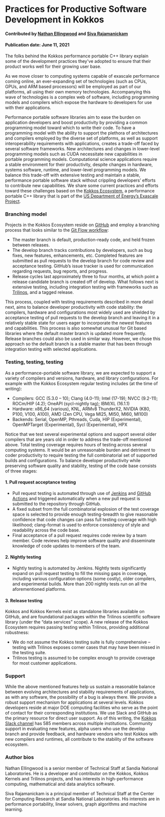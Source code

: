 # Practices for Productive Software Development in Kokkos

#### Contributed by [Nathan Ellingwood](https://github.com/ndellingwood) and [Siva Rajamanickam](https://github.com/srajama1)

#### Publication date: June 11, 2021

<!-- deck -->
The folks behind the Kokkos performance portable C++ library explain some of the development practices they've adopted to ensure that their product works well for their growing user base.
<!-- end deck -->

As we move closer to computing systems capable of exascale performance coming online, an ever-expanding set of technologies (such as CPUs, GPUs, and ARM based processors) will be employed as part of our platforms, all using their own memory technologies. Accompanying this wave of technologies is a complex web of software, including programming models and compilers which expose the hardware to developers for use with their applications.

Performance portable software libraries aim to ease the burden on application developers and boost productivity by providing a common programming model toward which to write their code. To have a programming model with the ability to support the plethora of architectures and compilers employed by the diverse set of platforms, as well as support interoperability requirements with applications, creates a trade-off faced by several software frameworks. New architectures and changes in lower-level programming models such as CUDA necessitate new capabilities in portable programming models. Computational science applications require a stable environment for their productivity, despite changes in hardware, systems software, runtime, and lower-level programming models. We balance this trade-off with extensive testing and maintain a stable, performance portable software stack without crippling developers’ efforts to contribute new capabilities. We share some current practices and efforts toward these challenges based on the [Kokkos Ecosystem](https://kokkos.org/about/), a performance portable C++ library that is part of the [US Department of Energy’s Exascale Project](https://www.exascaleproject.org/).

### Branching model

Projects in the Kokkos Ecosystem reside on [GitHub](www.github.com/kokkos) and employ a branching process that looks similar to the [Git Flow workflow]( https://nvie.com/posts/a-successful-git-branching-model/):

- The master branch is default, production-ready code, and held frozen between releases. 
- The develop branch tracks contributions by developers, such as bug fixes, new features, enhancements, etc. Completed features are submitted as pull requests to the develop branch for code review and acceptance testing. GitHub’s issue tracker is used for communication regarding requests, bug reports, and progress.
- Release cycles last approximately three to four months, at which point a release candidate branch is created off of develop. What follows next is extensive testing, including integration testing with frameworks such as [Trilinos](https://trilinos.github.io/), and a tagged release.

This process, coupled with testing requirements described in more detail next, aims to balance developer productivity with code stability: the compilers, hardware and configurations most widely used are shielded by acceptance testing of pull requests to the develop branch and leaving it in a relatively stable state for users eager to incorporate the newest features and capabilities. This process is also somewhat unusual for Git based libraries where the default master branch is updated more frequently. Release branches could also be used in similar way. However, we chose this approach so the default branch is a stable master that has been through integration testing with selected applications.

### Testing, testing, testing

As a performance-portable software library, we are expected to support a variety of compilers and versions, hardware, and library configurations. For example with the Kokkos Ecosystem regular testing includes (at the time of writing):

- Compilers: GCC (5.3.0 – 10); Clang (4.0-11); Intel (17-19); NVCC (9.2-11); ROCm/HIP (4.2); OneAPI (sycl-nightly tag); IBM/XL (16.1.1)
- Hardware: x86_64 (various), KNL, ARMv8 ThunderX2, NVIDIA (K80, P100, V100, A100), AMD (Zen CPU, Vega MI25, MI50, MI60, MI100)
- Backends: Serial, OpenMP, Pthreads, Cuda, HIP (Experimental), OpenMPTarget (Experimental), Sycl (Experimental), HPX

Notice that we test several experimental options and support several older compilers that are years old in order to address the trade-off mentioned above. Total testing coverage requires hours of testing across several computing systems. It would be an unreasonable burden and detriment to coder productivity to require testing the full combinatorial set of supported builds and configurations. To balance developer productivity while preserving software quality and stability, testing of the code base consists of three stages:

#### 1. Pull request acceptance testing

  - Pull request testing is automated through use of [Jenkins](https://www.jenkins.io/solutions/github/) and [GitHub Actions](https://docs.github.com/en/actions) and triggered automatically when a new pull request is submitted to the repository through GitHub.
  - A fixed subset from the full combinatorial explosion of the test coverage space is selected to provide enough testing-breadth to give reasonable confidence that code changes can pass full testing coverage with high likelihood; clang-format is used to enforce consistency of style and readability across the code base.
  - Final acceptance of a pull request requires code review by a team member. Code reviews help improve software quality and disseminate knowledge of code updates to members of the team.

#### 2. Nightly testing

  - Nightly testing is automated by Jenkins. Nightly tests significantly expand on pull request testing to fill the missing gaps in coverage, including various configuration options (some costly), older compilers, and experimental builds. More than 200 nightly tests run on all the aforementioned platforms.

#### 3. Release testing

Kokkos and Kokkos Kernels exist as standalone libraries available on GitHub, and are foundational packages within the Trilinos scientific software library (under the “data services” scope). A new release of the Kokkos Ecosystem requires passing testing within Trilinos, providing additional robustness:

- We do not assume the Kokkos testing suite is fully comprehensive – testing with Trilinos exposes corner cases that may have been missed in the testing suite.
- Trilinos testing is assumed to be complex enough to provide coverage for most customer applications.

### Support

While the above mentioned features help us sustain a reasonable balance between evolving architectures and stability requirements of applications, as with any software, the possibility of a bug is always there. We provide a robust support mechanism for applications at several levels. Kokkos developers reside at major DOE computing facilities who serve as the point of contact for their corresponding institutions. We use Slack and GitHub as the primary resource for direct user support. As of this writing, the [Kokkos Slack channel](kokkosteam.slack.com) has 585 members across multiple institutions. Community support in evaluating new features, alpha users who use the develop branch and provide feedback, and hardware vendors who test Kokkos with new compilers and runtimes, all contribute to the stability of the software ecosystem.

### Author bios

Nathan Ellingwood is a senior member of Technical Staff at Sandia National Laboratories. He is a developer and contributor on the Kokkos, Kokkos Kernels and Trilinos projects, and has interests in high-performance computing, mathematical and data analytics software.

Siva Rajamanickam is a principal member of Technical Staff at the Center for Computing Research at Sandia National Laboratories. His interests are in performance portability, linear solvers, graph algorithms and machine learning. 

<!--
### Disclaimer

Sandia National Laboratories is a multimission laboratory managed and operated by National Technology and Engineering Solutions of Sandia LLC, a wholly owned subsidiary of Honeywell International Inc. for the U.S. Department of Energy’s National Nuclear Security Administration under contract DE-NA0003525.

Unclassified Unlimited Release (UUR) SAND2021-6146 S
-->

<!---
Publish: preview
Pinned: no
Topics: release and deployment, issue tracking, testing, continuous integration testing, 
RSS update: 2021-06-11
--->
